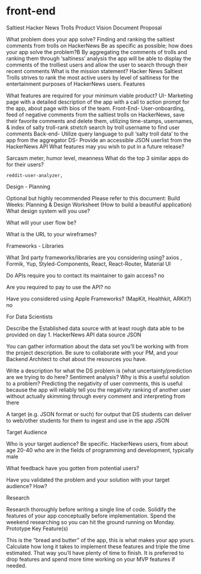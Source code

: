 # front-end

Saltiest Hacker News Trolls Product Vision Document
Proposal

What problem does your app solve?
Finding and ranking the saltiest comments from trolls on HackerNews
Be as specific as possible; how does your app solve the problem?B
By aggregating the comments of trolls and ranking them through ‘saltiness’ analysis the app will be able to display the comments of the trolliest users and allow the user to search through their recent comments
What is the mission statement?
Hacker News Saltiest Trolls strives to rank the most active users by level of saltiness for the entertainment purposes of HackerNews users.
Features

What features are required for your minimum viable product?
UI- Marketing page with a detailed description of the app with a call to action prompt for the app, about page with bios of the team. 
Front-End- User-onboarding, feed of negative comments from the saltiest trolls on HackerNews, save their favorite comments and delete them, utilizing time-stamps, usernames, & index of salty troll-rank *stretch* search by troll username to find user comments
Back-end- Utilize query language to pull ‘salty troll data’ to the app from the aggregator
DS- Provide an accessible JSON userlist from the HackerNews API 
What features may you wish to put in a future release?


Sarcasm meter, humor level, meanness
What do the top 3 similar apps do for their users?


	reddit-user-analyzer,
Design - Planning

Optional but highly recommended Please refer to this document:
Build Weeks: Planning & Design Worksheet (How to build a beautiful application)
What design system will you use?


What will your user flow be?


What is the URL to your wireframes?


Frameworks - Libraries

What 3rd party frameworks/libraries are you considering using?
axios , Formik, Yup, Styled-Components, React, React-Router, Material UI


Do APIs require you to contact its maintainer to gain access?
no


Are you required to pay to use the API?
no


Have you considered using Apple Frameworks? (MapKit, Healthkit, ARKit?)
no


For Data Scientists

Describe the Established data source with at least rough data able to be provided on day 1.
HackerNews API data source JSON


You can gather information about the data set you’ll be working with from the project description. Be sure to collaborate with your PM, and your Backend Architect to chat about the resources you have.


Write a description for what the DS problem is (what uncertainty/prediction are we trying to do here? Sentiment analysis? Why is this a useful solution to a problem?
Predicting the negativity of user comments, this is useful because the app will reliably tell you the negativity ranking of another user without actually skimming through every comment  and interpreting from there


A target (e.g. JSON format or such) for output that DS students can deliver to web/other students for them to ingest and use in the app
JSON


Target Audience

Who is your target audience? Be specific.
HackerNews users, from about age 20-40 who are in the fields of programming and development, typically male


What feedback have you gotten from potential users?


Have you validated the problem and your solution with your target audience? How?


Research

Research thoroughly before writing a single line of code. Solidify the features of your app conceptually before implementation. Spend the weekend researching so you can hit the ground running on Monday.
Prototype Key Feature(s)

This is the “bread and butter” of the app, this is what makes your app yours. Calculate how long it takes to implement these features and triple the time estimated. That way you’ll have plenty of time to finish. It is preferred to drop features and spend more time working on your MVP features if needed.
